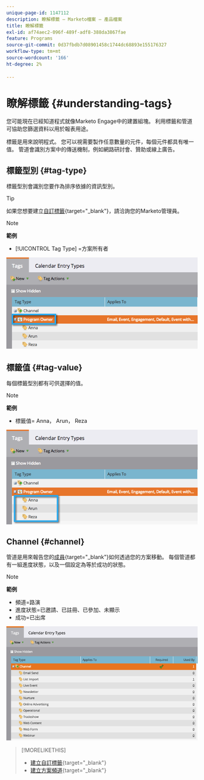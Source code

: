 ```yaml
---
unique-page-id: 1147112
description: 瞭解標籤 — Marketo檔案 — 產品檔案
title: 瞭解標籤
exl-id: af74aec2-096f-489f-adf8-388da3867fae
feature: Programs
source-git-commit: 0d37fbdb7d08901458c1744dc68893e155176327
workflow-type: tm+mt
source-wordcount: '166'
ht-degree: 2%

---
```


# 瞭解標籤 {#understanding-tags}

您可能現在已經知道程式就像Marketo Engage中的建置組塊。 利用標籤和管道可協助您篩選資料以用於報表用途。

標籤是用來說明程式。 您可以視需要製作任意數量的元件，每個元件都具有唯一值。 管道會識別方案中的傳送機制，例如網路研討會、贊助或線上廣告。

## 標籤型別 {#tag-type}

標籤型別會識別您要作為排序依據的資訊型別。

>[!TIP]
>
>如果您想要建立[自訂標籤](/help/marketo/product-docs/administration/tags/create-custom-tags.md){target="_blank"}，請洽詢您的Marketo管理員。

>[!NOTE]
>
>**範例**
>
>* [!UICONTROL Tag Type] =方案所有者

![](assets/image2014-9-17-15-3a12-3a46.png)

## 標籤值 {#tag-value}

每個標籤型別都有可供選擇的值。

>[!NOTE]
>
>**範例**
>
>* 標籤值= Anna， Arun， Reza

![](assets/image2014-9-17-15-3a16-3a8.png)

## Channel {#channel}

管道是用來報告您的[成員](/help/marketo/product-docs/core-marketo-concepts/programs/creating-programs/understanding-program-membership.md){target="_blank"}如何透過您的方案移動。 每個管道都有一組進度狀態，以及一個設定為等於成功的狀態。

>[!NOTE]
>
>**範例**
>
>* 頻道=路演
>* 進度狀態=已邀請、已註冊、已參加、未顯示
>* 成功=已出席

![](assets/image2015-2-5-16-3a57-3a59.png)

>[!MORELIKETHIS]
>
>* [建立自訂標籤](/help/marketo/product-docs/administration/tags/create-custom-tags.md){target="_blank"}
>* [建立方案頻道](/help/marketo/product-docs/administration/tags/create-a-program-channel.md){target="_blank"}
